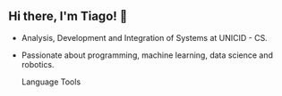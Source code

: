 ## Hi there, I'm Tiago! 👋

- Analysis, Development and Integration of Systems at UNICID - CS.
- Passionate about programming, machine learning, data science and robotics.

  Language Tools
  

<!--
**TiagoAssolini/TiagoAssolini** is a ✨ _special_ ✨ repository because its `README.md` (this file) appears on your GitHub profile.

Here are some ideas to get you started:

- 🔭 I’m currently working on ...
- 🌱 I’m currently learning ...
- 👯 I’m looking to collaborate on ...
- 🤔 I’m looking for help with ...
- 💬 Ask me about ...
- 📫 How to reach me: ...
- 😄 Pronouns: ...
- ⚡ Fun fact: ...
-->
